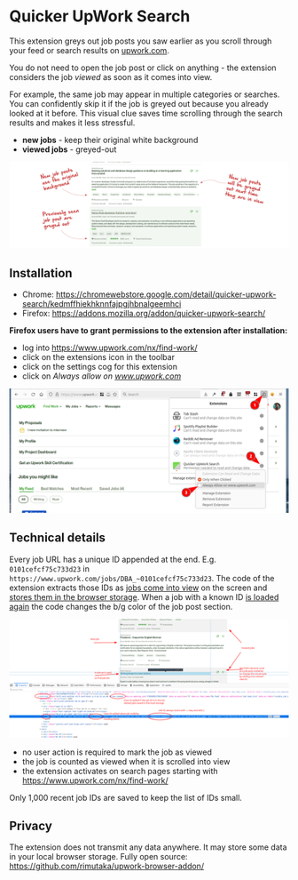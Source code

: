 # Quicker UpWork Search

This extension greys out job posts you saw earlier as you scroll through your feed or search results on [upwork.com](https://upwork.com).

You do not need to open the job post or click on anything - the extension considers the job _viewed_ as soon as it comes into view.

For example, the same job may appear in multiple categories or searches. You can confidently skip it if the job is greyed out because you already looked at it before. This visual clue saves time scrolling through the search results and makes it less stressful.

- **new jobs** - keep their original white background
- **viewed jobs** - greyed-out

![UpWork screen with viewed jobs](imgs/screen-with-viewed-jobs.png)

## Installation

- Chrome: https://chromewebstore.google.com/detail/quicker-upwork-search/kedmffhiekhknnfajpgjhbnalgeemhci
- Firefox: https://addons.mozilla.org/addon/quicker-upwork-search/

**Firefox users have to grant permissions to the extension after installation:**
- log into https://www.upwork.com/nx/find-work/
- click on the extensions icon in the toolbar
- click on the settings cog for this extension
- click on _Always allow on www.upwork.com_

![Firefox permissions](imgs/ff-permissions-tab.png)

## Technical details

Every job URL has a unique ID appended at the end. E.g. `0101cefcf75c733d23` in `https://www.upwork.com/jobs/DBA_~0101cefcf75c733d23`. The code of the extension extracts those IDs as [jobs come into view](https://developer.mozilla.org/en-US/docs/Web/API/Intersection_Observer_API) on the screen and [stores them in the browser storage](https://developer.mozilla.org/en-US/docs/Web/API/Storage). When a job with a known ID [is loaded again](https://developer.mozilla.org/en-US/docs/Web/API/MutationObserver) the code changes the b/g color of the job post section.

![UpWork screen with viewed jobs](imgs/tech-details.png)

- no user action is required to mark the job as viewed
- the job is counted as viewed when it is scrolled into view
- the extension activates on search pages starting with https://www.upwork.com/nx/find-work/

Only 1,000 recent job IDs are saved to keep the list of IDs small.

## Privacy

The extension does not transmit any data anywhere. It may store some data in your local browser storage. Fully open source: https://github.com/rimutaka/upwork-browser-addon/